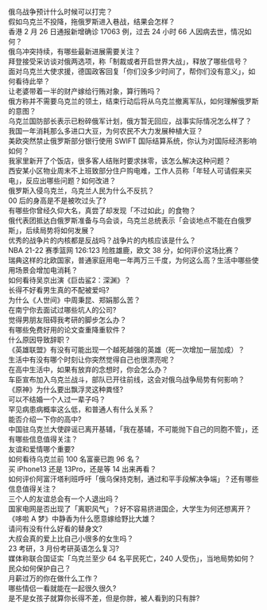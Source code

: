 俄乌战争预计什么时候可以打完？  
假如乌克兰不投降，拖俄罗斯进入巷战，结果会怎样？  
香港 2 月 26 日通报新增确诊 17063 例，过去 24 小时 66 人因病去世，情况如何？  
俄乌冲突持续，有哪些最新进展需要关注？  
拜登接受采访谈对俄两选项，称「制裁或者开启世界大战」，释放了哪些信号？  
面对乌克兰大使求援，德国政客回复「你们没多少时间了，帮你们没有意义」，如何看待此举？  
让老婆带着一半的财产嫁给行贿对象，算行贿吗？  
俄方称并不需要乌克兰的领土，结束行动后将从乌克兰撤离军队，如何理解俄罗斯的意图？  
乌克兰国防部长表示已粉碎俄军计划，俄方暂无回应，战事实际情况怎么样了？  
我国一年消耗那么多进口大豆，为何农民不大力发展种植大豆？  
美欧突然禁止俄罗斯部分银行使用 SWIFT 国际结算系统，你认为对国际经济影响如何？  
我家里新开了个饭店，很多客人结账时要求抹零，该怎么解决这种问题？  
西安某小区物业周末不上班致部分住户购电难，工作人员称「年轻人可请假来买电」，反应出哪些问题？如何改进？  
俄罗斯入侵乌克兰，乌克兰人民为什么不反抗？  
00 后的身高是不是被吹过头了?  
有哪些你曾经久仰大名，真尝了却发现「不过如此」的食物？  
俄代表团抵达白俄罗斯准备与乌会谈，乌克兰总统表示「会谈地点不能在白俄罗斯」，后续局势将如何发展？  
优秀的战争片的内核都是反战吗？战争片的内核应该是什么？  
NBA 21-22 赛季篮网 126:123 险胜雄鹿，欧文 38 分，如何评价这场比赛？  
瑞典这样的北欧国家，普通家庭用电一年两万三千度，为何这么高？生活中哪些使用场景会增加电消耗？  
如何看待吴京出演《巨齿鲨2：深渊》？  
长得不好看男生真的不配被爱吗?  
为什么《人世间》中周秉昆、郑娟那么苦？  
在南宁你去面试过哪些坑人的公司?  
觉得男朋友阻碍我考研的脚步怎么办？  
有哪些免费好用的论文查重降重软件？  
什么原因导致辞职？  
《英雄联盟》有没有可能出现一个越死越强的英雄（死一次增加一层加成）？  
生活中有没有哪个时刻让你突然觉得自己也很漂亮呢？  
在高中生活中，如果有放弃的念想时，你会怎么办？  
车臣宣布加入乌克兰战斗，部队已开往前线，这会对俄乌战争局势有何影响？  
《原神》为什么要出飘浮灵这种粪怪?  
可以不结婚一个人过一辈子吗？  
罕见病患病概率这么低，和普通人有什么关系？  
能否介绍一下你的高中?  
中国驻乌克兰大使辟谣已离开基辅，「我在基辅，不可能抛下自己的同胞不管」，还有哪些信息值得关注？  
友谊和爱情哪个重要?  
如何看待乌克兰前 100 名富豪已跑 96 名？  
买 iPhone13 还是 13Pro，还是等 14 出来再看？  
如何评价阿富汗塔利班呼吁「俄乌保持克制，通过和平手段解决争端」？还有哪些信息值得关注？  
三个人的友谊总会有一个人退出吗？  
国家电网是否出现了「离职风气」？好不容易挤进国企，大学生为何还想离开？  
《哆啦 A 梦》中静香为什么愿意嫁给野比大雄？  
请问有没有什么好看的替身文?  
大叔会真的爱上比自己小很多的女生吗？  
23 考研，3 月份考研英语怎么复习?  
媒体称联合国证实「乌克兰至少 64 名平民死亡，240 人受伤」，当地局势如何？民众如何保护自己？  
月薪过万的你在做什么工作？  
哪些情侣一看就能在一起很久很久?  
是不是女孩子就算你长得不差，但是你胖，被人看到的只有胖?  
